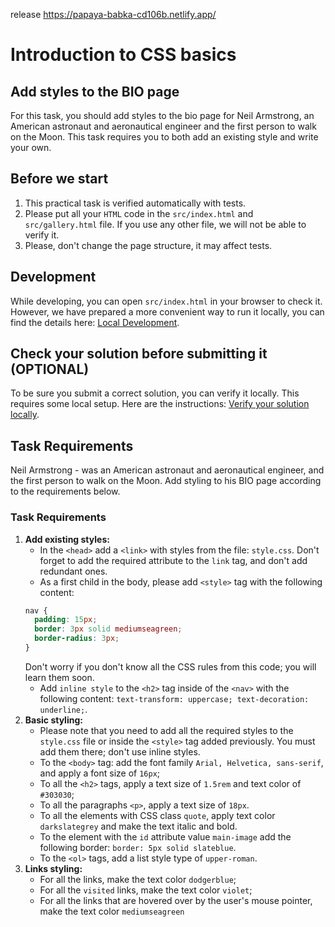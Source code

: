 
release  https://papaya-babka-cd106b.netlify.app/


# Introduction to CSS basics

## Add styles to the BIO page

For this task, you should add styles to the bio page for Neil Armstrong, an American astronaut and aeronautical engineer and the first person to walk on the Moon. This task requires you to both add an existing style and write your own.

## Before we start

1.	This practical task is verified automatically with tests.
2.	Please put all your `HTML` code in the `src/index.html` and `src/gallery.html` file. If you use any other file, we will not be able to verify it.
3. Please, don't change the page structure, it may affect tests.

## Development

While developing, you can open `src/index.html` in your browser to check it. However, we have prepared a more convenient way to run it locally, you can find the details here: [Local Development](https://gitlab.com/gap-bs-front-end-autocode-documents/autocode-documents/-/blob/main/docs/LocalDevelopment.md).

## Check your solution before submitting it (OPTIONAL)

To be sure you submit a correct solution, you can verify it locally. This requires some local setup. Here are the instructions: [Verify your solution locally](https://gitlab.com/gap-bs-front-end-autocode-documents/autocode-documents/-/blob/main/docs/VerifySolutionLocally.md).

## Task Requirements

Neil Armstrong - was an American astronaut and aeronautical engineer, and the first person to walk on the Moon. Add styling to his BIO page according to the requirements below.

### Task Requirements

1. **Add existing styles:**
    - In the `<head>` add a `<link>` with styles from the file: `style.css`. Don't forget to add the required attribute to the `link` tag, and don't add redundant ones.
    - As a first child in the body, please add `<style>` tag with the following content:
    ```css
    nav {
      padding: 15px;
      border: 3px solid mediumseagreen;
      border-radius: 3px;
    }
    ```
    Don't worry if you don't know all the CSS rules from this code; you will learn them soon.
    - Add `inline style` to the `<h2>` tag inside of the `<nav>` with the following content: `text-transform: uppercase; text-decoration: underline;`.
2. **Basic styling:**
    - Please note that you need to add all the required styles to the `style.css` file or inside the `<style>` tag added previously. You must add them there; don't use inline styles.
    - To the `<body>` tag: add the font family `Arial, Helvetica, sans-serif`, and apply a font size of `16px`;
    - To all the `<h2>` tags, apply a text size of `1.5rem` and text color of `#303030`;
    - To all the paragraphs `<p>`, apply a text size of `18px`.
    - To all the elements with CSS class `quote`, apply text color `darkslategrey` and make the text italic and bold.
    - To the element with the `id` attribute value `main-image` add the following border: `border: 5px solid slateblue`.
    - To the `<ol>` tags, add a list style type of `upper-roman`.
3. **Links styling:**
    - For all the links, make the text color `dodgerblue`;
    - For all the `visited` links, make the text color `violet`;
    - For all the links that are hovered over by the user's mouse pointer, make the text color  `mediumseagreen`
    
